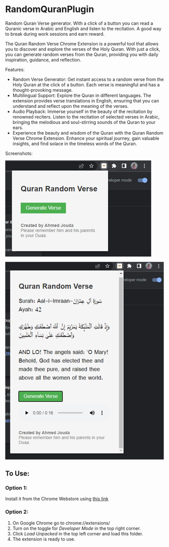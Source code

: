 # RandomQuranPlugin
Random Quran Verse generator. With a click of a button you can read a Quranic verse in Arabic and English and listen to the recitation. A good way to break during work sessions and earn reward.

The Quran Random Verse Chrome Extension is a powerful tool that allows you to discover and explore the verses of the Holy Quran. With just a click, you can generate random verses from the Quran, providing you with daily inspiration, guidance, and reflection.

Features:
- Random Verse Generator: Get instant access to a random verse from the Holy Quran at the click of a button. Each verse is meaningful and has a thought-provoking message.
- Multilingual Support: Explore the Quran in different languages. The extension provides verse translations in English, ensuring that you can understand and reflect upon the meaning of the verses.
- Audio Playback: Immerse yourself in the beauty of the recitation by renowned reciters. Listen to the recitation of selected verses in Arabic, bringing the melodious and soul-stirring sounds of the Quran to your ears.
- Experience the beauty and wisdom of the Quran with the Quran Random Verse Chrome Extension. Enhance your spiritual journey, gain valuable insights, and find solace in the timeless words of the Quran.

Screenshots:

![alt text](1.png)

![alt text](2.png)

## To Use:
### Option 1:
Install it from the Chrome Webstore using [this link](https://chrome.google.com/webstore/detail/quran-random-verse/dmpmidnofffohoaabegomeffphdalddh)  

### Option 2:
1. On Google Chrome go to chrome://extensions/
2. Turn on the toggle for *Developer Mode* in the top right corner.
3. Click *Load Unpacked* in the top left corner and load this folder.
4. The extension is ready to use.
